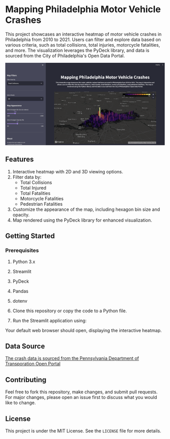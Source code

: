# Mapping Philadelphia Motor Vehicle Crashes

This project showcases an interactive heatmap of motor vehicle crashes in Philadelphia from 2010 to 2021. Users can filter and explore data based on various criteria, such as total collisions, total injuries, motorcycle fatalities, and more. The visualization leverages the PyDeck library, and data is sourced from the City of Philadelphia's Open Data Portal.

![Streamlit_app_cover](https://github.com/MatthewLSnell/phila_crash/blob/main/Interactive%20Heatmap%20Screenshot.png)

## Features

1. Interactive heatmap with 2D and 3D viewing options.
2. Filter data by:
   - Total Collisions
   - Total Injured
   - Total Fatalities
   - Motorcycle Fatalities
   - Pedestrian Fatalities
3. Customize the appearance of the map, including hexagon bin size and opacity.
4. Map rendered using the PyDeck library for enhanced visualization.

## Getting Started

### Prerequisites

1. Python 3.x
2. Streamlit
3. PyDeck
4. Pandas
5. dotenv

1. Clone this repository or copy the code to a Python file.
2. Run the Streamlit application using:

Your default web browser should open, displaying the interactive heatmap.

## Data Source

[The crash data is sourced from the Pennsylvania Department of Transporation Open Portal](https://pennshare.maps.arcgis.com/apps/webappviewer/index.html?id=8fdbf046e36e41649bbfd9d7dd7c7e7e)


## Contributing

Feel free to fork this repository, make changes, and submit pull requests. For major changes, please open an issue first to discuss what you would like to change.

## License

This project is under the MIT License. See the `LICENSE` file for more details.
